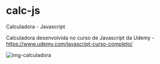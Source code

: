 # calc-js
Calculadora - Javascript

Calculadora desenvolvida no curso de Javascript da Udemy - https://www.udemy.com/javascript-curso-completo/

![img-calculadora](https://user-images.githubusercontent.com/41395024/50374912-3fa17280-05dc-11e9-99e3-e48dc6cc5154.jpg)
